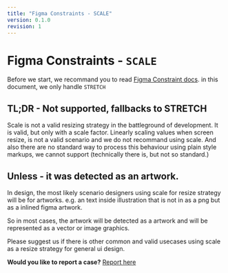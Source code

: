 ```yaml
---
title: "Figma Constraints - SCALE"
version: 0.1.0
revision: 1
---
```


# Figma Constraints - `SCALE`

Before we start, we recommand you to read [Figma Constraint docs](https://www.figma.com/plugin-docs/api/Constraints/). in this document, we only handle `STRETCH`

## TL;DR - Not supported, fallbacks to STRETCH

Scale is not a valid resizing strategy in the battleground of development. It is valid, but only with a scale factor. Linearly scaling values when screen resize, is not a valid scenario and we do not recommand using scale. And also there are no standard way to process this behaviour using plain style markups, we cannot support (technically there is, but not so standard.)

## Unless - it was detected as an artwork.

In design, the most likely scenario designers using scale for resize strategy will be for artworks. e.g. an text inside illustration that is not in as a png but as a inlined figma artwork.

So in most cases, the artwork will be detected as a artwork and will be represented as a vector or image graphics.

Please suggest us if there is other common and valid usecases using scale as a resize strategy for general ui design.

**Would you like to report a case?**
[Report here](https://github.com/gridaco/designto-code/issues/new/choose)
